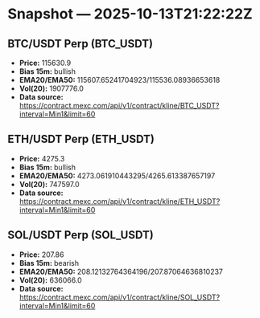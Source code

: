 # Snapshot — 2025-10-13T21:22:22Z

## BTC/USDT Perp (BTC_USDT)
- **Price:** 115630.9
- **Bias 15m:** bullish
- **EMA20/EMA50:** 115607.65241704923/115536.08936653618
- **Vol(20):** 1907776.0
- **Data source:** https://contract.mexc.com/api/v1/contract/kline/BTC_USDT?interval=Min1&limit=60

## ETH/USDT Perp (ETH_USDT)
- **Price:** 4275.3
- **Bias 15m:** bullish
- **EMA20/EMA50:** 4273.061910443295/4265.613387657197
- **Vol(20):** 747597.0
- **Data source:** https://contract.mexc.com/api/v1/contract/kline/ETH_USDT?interval=Min1&limit=60

## SOL/USDT Perp (SOL_USDT)
- **Price:** 207.86
- **Bias 15m:** bearish
- **EMA20/EMA50:** 208.12132764364196/207.87064636810237
- **Vol(20):** 636066.0
- **Data source:** https://contract.mexc.com/api/v1/contract/kline/SOL_USDT?interval=Min1&limit=60
